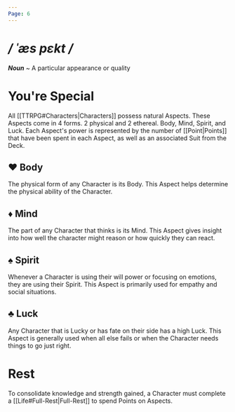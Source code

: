 ```yaml
---
Page: 6
---
```

# */ ˈæs pɛkt /*
***Noun*** ~ A particular appearance or quality
# You're Special
All [[TTRPG#Characters|Characters]] possess natural Aspects. These Aspects come in 4 forms. 2 physical and 2 ethereal. Body, Mind, Spirit, and Luck. Each Aspect's power is represented by the number of [[Point|Points]] that have been spent in each Aspect, as well as an associated Suit from the Deck.
## ♥ Body
The physical form of any Character is its Body. This Aspect helps determine the physical ability of the Character.
## ♦ Mind
The part of any Character that thinks is its Mind. This Aspect gives insight into how well the character might reason or how quickly they can react.
## ♠ Spirit
Whenever a Character is using their will power or focusing on emotions, they are using their Spirit. This Aspect is primarily used for empathy and social situations.
## ♣ Luck
Any Character that is Lucky or has fate on their side has a high Luck. This Aspect is generally used when all else fails or when the Character needs things to go just right.
# Rest
To consolidate knowledge and strength gained, a Character must complete a [[Life#Full-Rest|Full-Rest]] to spend Points on Aspects.